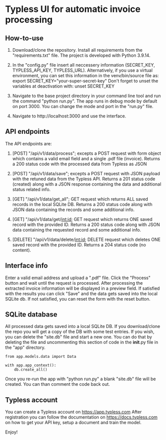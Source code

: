 # Typless UI for automatic invoice processing

## How-to-use
1. Download/clone the repository. Install all requirements from the "requirements.txt" file. The project is developed with Python 3.9.14.

2. In the "config.py" file insert all neccessery information (SECRET_KEY, TYPLESS_API_KEY, TYPLESS_URL). 
Alternatively, if you use a virtual environment, you can set this information in the venv/bin/source file as:
export SECRET_KEY="your-super-secret-key"
Don't forget to unset the variables at deactivation with:
unset SECRET_KEY

3. Navigate to the base project directory in your command line tool and run the command "python run.py". The app runs
in debug mode by default on port 3000. You can change the mode and port in the "run.py" file.

4. Navigate to http://localhost:3000 and use the interface.


## API endpoints
The API endpoints are:
1. [POST] "/api/v1/data/process"; excepts a POST request with form object which contains a valid
                                    email field and a single .pdf file (invoice). Returns a 200 status code
                                    with the processed data from Typless as JSON

2. [POST] "/api/v1/data/save"; excepts a POST request with JSON payload with the retuned data from the Typless API.
                                Returns a 201 status code (created) along with a JSON response containing the data and additional
                                status related info.

3. [GET] "/api/v1/data/get_all"; GET request which returns ALL saved records in the local SQLite DB. Returns a 200 status code
                                along with JSON data containing the records and some additional info.

4. [GET] "/api/v1/data/get/<int:id>; GET request which returns ONE saved record with the provided ID.
                                    Returns a 200 status code along with JSON data containing the requested record and some additional info.

5. [DELETE] "/api/v1/data/delete/<int:id>; DELETE request which deletes ONE saved record with the provided ID.
                                            Returns a 204 status code (no content).

## Interface info
Enter a valid email address and upload a ".pdf" file. 
Click the "Process" button and wait until the request is processed. 
After processing the extracted invoice information will be displayed in a preview field. 
If satisfied with the results you can click "Save" and the data gets saved into the local SQLite db.
If not satisfied, you can reset the form with the reset button.


## SQLite database
All processed data gets saved into a local SQLite DB. If you download/clone the repo you will get a copy of the DB with some test entries.
If you wish, you can delete the "site.db" file and start a new one. You can do that by deleting the file and uncommenting this section of code
in the __init__.py file in the "app" directory.

```
from app.models.data import Data

with app.app_context():
    db.create_all()
```

Once you re-run the app with "python run.py" a blank "site.db" file will be created. You can than comment the code back out.

## Typless account
You can create a Typless account on https://app.typless.com
After registration you can follow the documentation on https://docs.typless.com on how to get your API key,
setup a document and train the model.

Enjoy!
